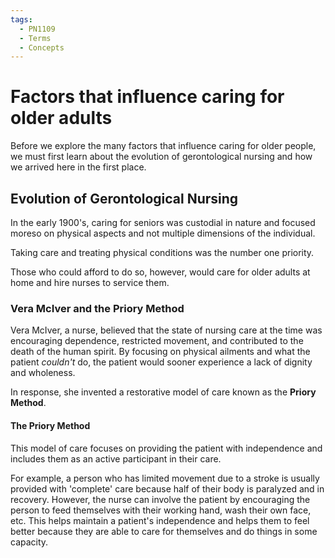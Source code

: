 ```yaml
---
tags:
  - PN1109
  - Terms
  - Concepts
---
```


# Factors that influence caring for older adults

Before we explore the many factors that influence caring for older people, we must first learn about the evolution of gerontological nursing and how we arrived here in the first place.

## Evolution of Gerontological Nursing

In the early 1900's, caring for seniors was custodial in nature and focused moreso on physical aspects and not multiple dimensions of the individual.

Taking care and treating physical conditions was the number one priority.

Those who could afford to do so, however, would care for older adults at home and hire nurses to service them.

### Vera McIver and the Priory Method

Vera McIver, a nurse, believed that the state of nursing care at the time was encouraging dependence, restricted movement, and contributed to the death of the human spirit. By focusing on physical ailments and what the patient *couldn't* do, the patient would sooner experience a lack of dignity and wholeness.

In response, she invented a restorative model of care known as the **Priory Method**.


#### The Priory Method

This model of care focuses on providing the patient with independence and includes them as an active participant in their care.

For example, a person who has limited movement due to a stroke is usually provided with 'complete' care because half of their body is paralyzed and in recovery. However, the nurse can involve the patient by encouraging the person to feed themselves with their working hand, wash their own face, etc. This helps maintain a patient's independence and helps them to feel better because they are able to care for themselves and do things in some capacity.



